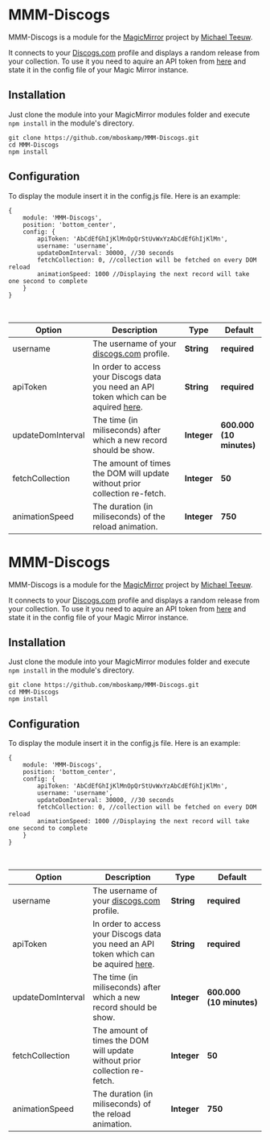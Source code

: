 # MMM-Discogs
MMM-Discogs is a module for the [MagicMirror](https://github.com/MichMich/MagicMirror) project by [Michael Teeuw](https://github.com/MichMich).

It connects to your [Discogs.com](https://www.discogs.com/) profile and displays a random release from your collection.
To use it you need to aquire an API token from [here](https://www.discogs.com/de/settings/developers) and state it in the config file of your Magic Mirror instance.

## Installation
Just clone the module into your MagicMirror modules folder and execute `npm install` in the module's directory.
```
git clone https://github.com/mboskamp/MMM-Discogs.git
cd MMM-Discogs
npm install
```
## Configuration
To display the module insert it in the config.js file. Here is an example:
```
{
    module: 'MMM-Discogs',
    position: 'bottom_center',
    config: {
        apiToken: 'AbCdEfGhIjKlMnOpQrStUvWxYzAbCdEfGhIjKlMn',
        username: 'username',
        updateDomInterval: 30000, //30 seconds
        fetchCollection: 0, //collection will be fetched on every DOM reload
        animationSpeed: 1000 //Displaying the next record will take one second to complete
    }
}
```

<br>

| Option  | Description | Type | Default |
| ------- | --- | --- | --- |
| username | The username of your [discogs.com](https://www.discogs.com/) profile. | **String**  | **required** |
| apiToken | In order to access your Discogs data you need an API token which can be aquired [here](https://www.discogs.com/de/settings/developers).| **String** | **required** |
| updateDomInterval |The time (in miliseconds) after which a new record should be show. | **Integer** | **600.000** <br> **(10 minutes)** |
| fetchCollection | The amount of times the DOM will update without prior collection re-fetch. | **Integer** | **50** |
| animationSpeed | The duration (in miliseconds) of the reload animation.  | **Integer**  | **750** |
# MMM-Discogs
MMM-Discogs is a module for the [MagicMirror](https://github.com/MichMich/MagicMirror) project by [Michael Teeuw](https://github.com/MichMich).

It connects to your [Discogs.com](https://www.discogs.com/) profile and displays a random release from your collection.
To use it you need to aquire an API token from [here](https://www.discogs.com/de/settings/developers) and state it in the config file of your Magic Mirror instance.

## Installation
Just clone the module into your MagicMirror modules folder and execute `npm install` in the module's directory.
```
git clone https://github.com/mboskamp/MMM-Discogs.git
cd MMM-Discogs
npm install
```
## Configuration
To display the module insert it in the config.js file. Here is an example:
```
{
    module: 'MMM-Discogs',
    position: 'bottom_center',
    config: {
        apiToken: 'AbCdEfGhIjKlMnOpQrStUvWxYzAbCdEfGhIjKlMn',
        username: 'username',
        updateDomInterval: 30000, //30 seconds
        fetchCollection: 0, //collection will be fetched on every DOM reload
        animationSpeed: 1000 //Displaying the next record will take one second to complete
    }
}
```

<br>

| Option  | Description | Type | Default |
| ------- | --- | --- | --- |
| username | The username of your [discogs.com](https://www.discogs.com/) profile. | **String**  | **required** |
| apiToken | In order to access your Discogs data you need an API token which can be aquired [here](https://www.discogs.com/de/settings/developers).| **String** | **required** |
| updateDomInterval |The time (in miliseconds) after which a new record should be show. | **Integer** | **600.000** <br> **(10&nbsp;minutes)** |
| fetchCollection | The amount of times the DOM will update without prior collection re-fetch. | **Integer** | **50** |
| animationSpeed | The duration (in miliseconds) of the reload animation.  | **Integer**  | **750** |
